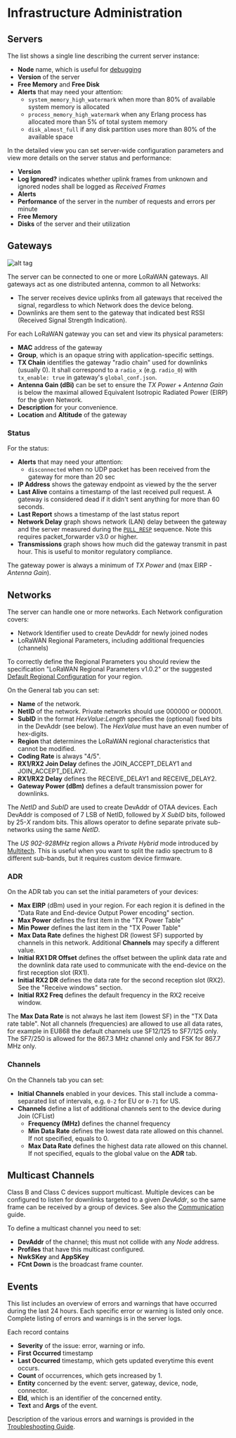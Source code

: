 # Infrastructure Administration

## Servers

The list shows a single line describing the current server instance:
 - **Node** name, which is useful for [debugging](Development.md#debugging)
 - **Version** of the server
 - **Free Memory** and **Free Disk**
 - **Alerts** that may need your attention:
   * `system_memory_high_watermark` when more than 80% of available system memory
     is allocated
   * `process_memory_high_watermark` when any Erlang process has allocated more
     than 5% of total system memory
   * `disk_almost_full` if any disk partition uses more than 80% of the available
     space

In the detailed view you can set server-wide configuration parameters and view
more details on the server status and performance:
 - **Version**
 - **Log Ignored?** indicates whether uplink frames from unknown and ignored nodes
   shall be logged as *Received Frames*
 - **Alerts**
 - **Performance** of the server in the number of requests and errors per minute
 - **Free Memory**
 - **Disks** of the server and their utilization


## Gateways
![alt tag](https://raw.githubusercontent.com/gotthardp/lorawan-server/master/doc/images/admin-gateway.png)

The server can be connected to one or more LoRaWAN gateways. All gateways act
as one distributed antenna, common to all Networks:
 * The server receives device uplinks from all gateways that received the signal,
   regardless to which Network does the device belong.
 * Downlinks are them sent to the gateway that indicated best RSSI (Received
   Signal Strength Indication).

For each LoRaWAN gateway you can set and view its physical parameters:
 - **MAC** address of the gateway
 - **Group**, which is an opaque string with application-specific settings.
 - **TX Chain** identifies the gateway "radio chain" used for downlinks (usually 0).
   It shall correspond to a `radio_x` (e.g. `radio_0`) with `tx_enable: true`
   in gateway's `global_conf.json`.
 - **Antenna Gain (dBi)** can be set to ensure the *TX Power* + *Antenna Gain*
   is below the maximal allowed Equivalent Isotropic Radiated Power (EIRP)
   for the given Network.
 - **Description** for your convenience.
 - **Location** and **Altitude** of the gateway

### Status

For the status:
 - **Alerts** that may need your attention:
   * `disconnected` when no UDP packet has been received from the gateway for
     more than 20 sec
 - **IP Address** shows the gateway endpoint as viewed by the the server
 - **Last Alive** contains a timestamp of the last received pull request. A gateway is
   considered dead if it didn't sent anything for more than 60 seconds.
 - **Last Report** shows a timestamp of the last status report
 - **Network Delay** graph shows network (LAN) delay between the gateway and the server
   measured during the [`PULL_RESP`](https://github.com/Lora-net/packet_forwarder/blob/master/PROTOCOL.TXT#L274)
   sequence. Note this requires packet_forwarder v3.0 or higher.
 - **Transmissions** graph shows how much did the gateway transmit in past hour.
   This is useful to monitor regulatory compliance.

The gateway power is always a minimum of *TX Power* and (max EIRP - *Antenna Gain*).


## Networks

The server can handle one or more networks. Each Network configuration covers:
 * Network Identifier used to create DevAddr for newly joined nodes
 * LoRaWAN Regional Parameters, including additional frequencies (channels)

To correctly define the Regional Parameters you should review the specification
"LoRaWAN Regional Parameters v1.0.2" or the suggested
[Default Regional Configuration](Regions.md) for your region.

On the General tab you can set:
 - **Name** of the network.
 - **NetID** of the network. Private networks should use 000000 or 000001.
 - **SubID** in the format *HexValue*:*Length* specifies the (optional) fixed
   bits in the DevAddr (see below).
   The *HexValue* must have an even number of hex-digits.
 - **Region** that determines the LoRaWAN regional characteristics that cannot be modified.
 - **Coding Rate** is always "4/5".
 - **RX1/RX2 Join Delay** defines the JOIN_ACCEPT_DELAY1 and JOIN_ACCEPT_DELAY2.
 - **RX1/RX2 Delay** defines the RECEIVE_DELAY1 and RECEIVE_DELAY2.
 - **Gateway Power (dBm)** defines a default transmission power for downlinks.

The *NetID* and *SubID* are used to create DevAddr of OTAA devices. Each DevAddr
is composed of 7 LSB of NetID, followed by *X* *SubID* bits, followed by 25-*X*
random bits. This allows operator to define separate private sub-networks using
the same *NetID*.

The *US 902-928MHz* region allows a *Private Hybrid* mode introduced by
[Multitech](www.multitech.net/developer/software/lora/introduction-to-lora).
This is useful when you want to split the radio spectrum to 8 different sub-bands,
but it requires custom device firmware.

### ADR

On the ADR tab you can set the initial parameters of your devices:
 - **Max EIRP** (dBm) used in your region. For each region it is defined in the
   "Data Rate and End-device Output Power encoding" section.
 - **Max Power** defines the first item in the "TX Power Table"
 - **Min Power** defines the last item in the "TX Power Table"
 - **Max Data Rate** defines the highest DR (lowest SF) supported by channels in
   this network. Additional **Channels** may specify a different value.
 - **Initial RX1 DR Offset** defines the offset between the uplink data rate and
   the downlink data rate used to communicate with the end-device on the first
   reception slot (RX1).
 - **Initial RX2 DR** defines the data rate for the second reception slot (RX2).
   See the "Receive windows" section.
 - **Initial RX2 Freq** defines the default frequency in the RX2 receive window.

The **Max Data Rate** is not always he last item (lowest SF) in the
"TX Data rate table". Not all channels (frequencies) are allowed to use all data
rates, for example in EU868 the default channels use SF12/125 to SF7/125 only.
The SF7/250 is allowed for the 867.3 MHz channel only and FSK for 867.7 MHz only.

### Channels

On the Channels tab you can set:
 - **Initial Channels** enabled in your devices. This stall include a
   comma-separated list of intervals, e.g. `0-2` for EU or `0-71` for US.
 - **Channels** define a list of additional channels sent to the device during
   Join (CFList)
   - **Frequency (MHz)** defines the channel frequency
   - **Min Data Rate** defines the lowest data rate allowed on this channel.
     If not specified, equals to 0.
   - **Max Data Rate** defines the highest data rate allowed on this channel.
     If not specified, equals to the global value on the **ADR** tab.

## Multicast Channels

Class B and Class C devices support multicast. Multiple devices can be configured
to listen for downlinks targeted to a given *DevAddr*, so the same frame can be
received by a group of devices. See also the [Communication](Communication.md) guide.

To define a multicast channel you need to set:
 - **DevAddr** of the channel; this must not collide with any *Node* address.
 - **Profiles** that have this multicast configured.
 - **NwkSKey** and **AppSKey**
 - **FCnt Down** is the broadcast frame counter.


## Events

This list includes an overview of errors and warnings that have occurred during
the last 24 hours. Each specific error or warning is listed only once. Complete
listing of errors and warnings is in the server logs.

Each record contains
 - **Severity** of the issue: error, warning or info.
 - **First Occurred** timestamp
 - **Last Occurred** timestamp, which gets updated everytime this event occurs.
 - **Count** of occurrences, which gets increased by 1.
 - **Entity** concerned by the event: server, gateway, device, node, connector.
 - **EId**, which is an identifier of the concerned entity.
 - **Text** and **Args** of the event.

Description of the various errors and warnings is provided in the
[Troubleshooting Guide](Troubleshooting.md).
